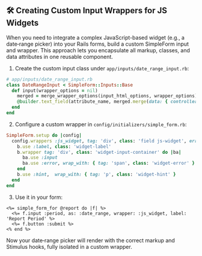 ## 🛠️ Creating Custom Input Wrappers for JS Widgets

When you need to integrate a complex JavaScript-based widget (e.g., a date‑range picker) into your Rails forms, build a custom SimpleForm input and wrapper. This approach lets you encapsulate all markup, classes, and data attributes in one reusable component.

1. Create the custom input class under `app/inputs/date_range_input.rb`:

```ruby
# app/inputs/date_range_input.rb
class DateRangeInput < SimpleForm::Inputs::Base
  def input(wrapper_options = nil)
    merged = merge_wrapper_options(input_html_options, wrapper_options)
    @builder.text_field(attribute_name, merged.merge(data: { controller: 'daterange', action: 'focus->daterange#open' }))
  end
end
```

2. Configure a custom wrapper in `config/initializers/simple_form.rb`:

```ruby
SimpleForm.setup do |config|
  config.wrappers :js_widget, tag: 'div', class: 'field js-widget', error_class: 'has-error' do |b|
    b.use :label, class: 'widget-label'
    b.wrapper tag: 'div', class: 'widget-input-container' do |ba|
      ba.use :input
      ba.use :error, wrap_with: { tag: 'span', class: 'widget-error' }
    end
    b.use :hint,  wrap_with: { tag: 'p', class: 'widget-hint' }
  end
end
```

3. Use it in your form:

```erb
<%= simple_form_for @report do |f| %>
  <%= f.input :period, as: :date_range, wrapper: :js_widget, label: 'Report Period' %>
  <%= f.button :submit %>
<% end %>
```

Now your date‑range picker will render with the correct markup and Stimulus hooks, fully isolated in a custom wrapper.